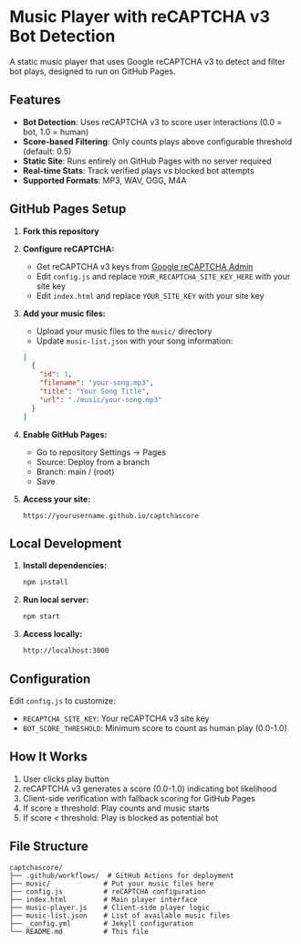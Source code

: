 # Music Player with reCAPTCHA v3 Bot Detection

A static music player that uses Google reCAPTCHA v3 to detect and filter bot plays, designed to run on GitHub Pages.

## Features

- **Bot Detection**: Uses reCAPTCHA v3 to score user interactions (0.0 = bot, 1.0 = human)
- **Score-based Filtering**: Only counts plays above configurable threshold (default: 0.5)
- **Static Site**: Runs entirely on GitHub Pages with no server required
- **Real-time Stats**: Track verified plays vs blocked bot attempts
- **Supported Formats**: MP3, WAV, OGG, M4A

## GitHub Pages Setup

1. **Fork this repository**

2. **Configure reCAPTCHA:**
   - Get reCAPTCHA v3 keys from [Google reCAPTCHA Admin](https://www.google.com/recaptcha/admin)
   - Edit `config.js` and replace `YOUR_RECAPTCHA_SITE_KEY_HERE` with your site key
   - Edit `index.html` and replace `YOUR_SITE_KEY` with your site key

3. **Add your music files:**
   - Upload your music files to the `music/` directory
   - Update `music-list.json` with your song information:
   ```json
   [
     {
       "id": 1,
       "filename": "your-song.mp3",
       "title": "Your Song Title",
       "url": "./music/your-song.mp3"
     }
   ]
   ```

4. **Enable GitHub Pages:**
   - Go to repository Settings → Pages
   - Source: Deploy from a branch
   - Branch: main / (root)
   - Save

5. **Access your site:**
   ```
   https://yourusername.github.io/captchascore
   ```

## Local Development

1. **Install dependencies:**
   ```bash
   npm install
   ```

2. **Run local server:**
   ```bash
   npm start
   ```

3. **Access locally:**
   ```
   http://localhost:3000
   ```

## Configuration

Edit `config.js` to customize:
- `RECAPTCHA_SITE_KEY`: Your reCAPTCHA v3 site key
- `BOT_SCORE_THRESHOLD`: Minimum score to count as human play (0.0-1.0)

## How It Works

1. User clicks play button
2. reCAPTCHA v3 generates a score (0.0-1.0) indicating bot likelihood
3. Client-side verification with fallback scoring for GitHub Pages
4. If score ≥ threshold: Play counts and music starts
5. If score < threshold: Play is blocked as potential bot

## File Structure

```
captchascore/
├── .github/workflows/  # GitHub Actions for deployment
├── music/             # Put your music files here
├── config.js          # reCAPTCHA configuration
├── index.html         # Main player interface
├── music-player.js    # Client-side player logic
├── music-list.json    # List of available music files
├── _config.yml        # Jekyll configuration
└── README.md          # This file
``` 
